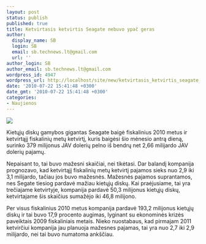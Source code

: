 ```yaml
---
layout: post
status: publish
published: true
title: Ketvirtasis ketvirtis Seagate nebuvo ypač geras
author:
  display_name: SB
  login: SB
  email: sb.technews.lt@gmail.com
  url: ''
author_login: SB
author_email: sb.technews.lt@gmail.com
wordpress_id: 4947
wordpress_url: http://localhost/site/new/ketvirtasis_ketvirtis_seagate_nebuvo_ypac_geras/
date: '2010-07-22 15:41:48 +0300'
date_gmt: '2010-07-22 15:41:48 +0300'
categories:
- Naujienos
---
```

<div class="imgright"><img src="http://t1.gstatic.com/images?q=tbn:BLhdwc-oCEKfkM:http://www.tigerdirectnews.com/wp-content/uploads/2007/06/hard-drive-for-article.jpg"  /></div>
<p>Kietųjų diskų gamybos gigantas Seagate baigė fiskalinius 2010 metus ir ketvirtąjį fiskalinių metų ketvirtį, kuris baigėsi šio mėnesio antrą dieną, surinko 379 milijonus JAV dolerių pelno iš bendrų net 2,66 milijardo JAV dolerių pajamų.</p>
<p>Nepaisant to, tai buvo mažesni skaičiai, nei tikėtasi. Dar balandį kompanija prognozavo, kad ketvirtąjį fiskalinių metų ketvirtį pajamos sieks nuo 2,9 iki 3,1 milijardo, tačiau jos buvo mažesnės. Mažesnės pajamos suprantamos, nes Segate tiesiog pardavė mažiau kietųjų diskų. Kai praėjusiame, tai yra trečiajame ketvirtyje, kompanija pardavė 50,3 milijonus kietųjų diskų, ketvirtajame šis skaičius sumažėjo iki 46,8 milijono.</p>
<p>Per visus fiskalinius 2010 metus kompanija pardavė 193,2 milijonus kietųjų diskų ir tai buvo 17,9 procento augimas, lyginant su ekonominės krizės paveiktais 2009 fiskaliniais metais. Nieko nuostabaus, kad pirmajam 2011 ketvirčiui kompanija jau planuoja mažesnes pajamas, tai yra nuo 2,7 iki 2,9 milijardo, nei tai buvo numatoma ankščiau.<br /></p>
